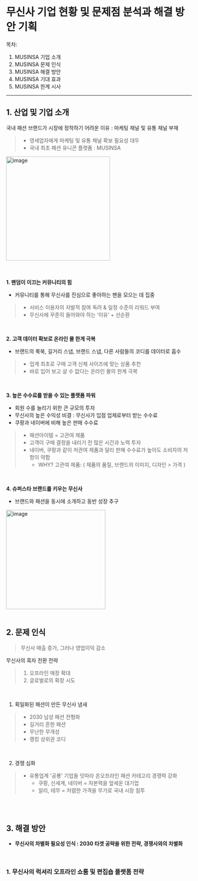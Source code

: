 # 무신사 기업 현황 및 문제점 분석과 해결 방안 기획

목차: 
1. MUSINSA 기업 소개
2. MUSINSA 문제 인식
3. MUSINSA 해결 방안
4. MUSINSA 기대 효과
5. MUSINSA 한계 시사


---

## 1. 산업 및 기업 소개

국내 패션 브랜드가 시장에 정착하기 어려운 이유 : 마케팅 채널 및 유통 채널 부재
> - 영세업자에게 마케팅 및 유통 채널 확보 필요성 대두
> - 국내 최초 패션 유니콘 플랫폼 : MUSINSA

<img width="282" alt="image" src="https://github.com/user-attachments/assets/8a8dd316-d0be-42d4-b88f-258464aef593">

</br>
</br>
</br>

**1. 팬덤이 이끄는 커뮤니티의 힘**
  - 커뮤니티를 통해 무신사를 진심으로 좋아하는 팬을 모으는 데 집중
> - 서비스 이용자의 자발적 참여 독려 & 일정 수준의 리워드 부여
> - 무신사에 꾸준히 들어와야 하는 ‘이유’ + 선순환

</br>

**2. 고객 데이터 확보로 온라인 몰 한게 극복**
  - 브랜드의 룩북, 길거리 스냅, 브랜드 스냅, 다른 사람들의 코디를 데이터로 흡수
> - 업계 최초로 구매 고객 신체 사이즈에 맞는 상품 추천
> - 바로 입어 보고 살 수 없다는 온라인 몰의 한계 극복

</br>

**3. 높은 수수료를 받을 수 있는 플랫폼 파워**
  - 회원 수를 늘리기 위한 큰 규모의 투자
  - 무신사의 높은 수익성 비결 : 무신사가 입점 업체로부터 받는 수수료
  - 쿠팡과 네이버에 비해 높은 판매 수수료
> - 패션아이템 = 고관여 제품
> - 고객이 구매 결정을 내리기 전 많은 시간과 노력 투자
> - 네이버, 쿠팡과 같이 저관여 제품과 달리 판매 수수료가 높아도 소비자의 저항이 약함
>   - WHY? 고관여 제품: ( 제품의 품질, 브랜드의 이미지, 디자인 > 가격 )

</br>

**4. 슈퍼스타 브랜드를 키우는 무신사**
  - 브랜드와 패션을 동시에 소개하고 동반 성장 추구

<img width="269" alt="image" src="https://github.com/user-attachments/assets/9243c7a1-932d-46c7-91e6-a42e6cabada2">

</br>
</br>


## 2. 문제 인식
> 무신사 매출 증가, 그러나 영업이익 감소

무신사의 흑자 전환 전략
> 1. 오프라인 매장 확대
> 2. 글로벌로의 확장 시도

</br>

1. 획일화된 패션이 만든 무신사 냄새
> - 2030 남성 패션 전형화
> - 길거리 흔한 패션
> - 무난한 무개성
> - 랭킹 상위권 코디

</br>

2. 경쟁 심화
> - 유통업계 '공룡' 기업들 잇따라 온오프라인 패션 카테고리 경쟁력 강화
>   - 쿠팡, 신세계, 네이버 = 자본력을 앞세운 대기업
>   - 알리, 테무 = 저렴한 가격을 무기로 국내 시장 침투

</br>
</br>

## 3. 해결 방안
- **무신사의 차별화 필요성 인식 : 2030 타겟 공략을 위한 전략, 경쟁사와의 차별화**

</br>

### 1. 무신사의 럭셔리 오프라인 쇼룸 및 편집숍 플랫폼 전략













